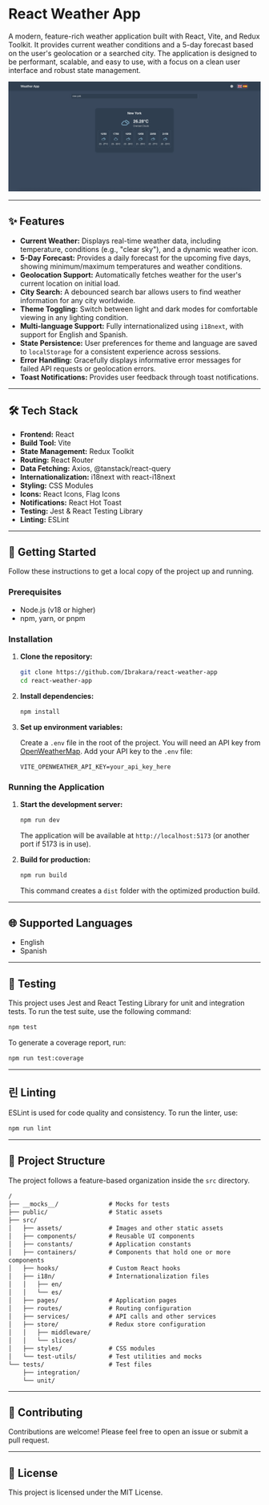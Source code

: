 # React Weather App

A modern, feature-rich weather application built with React, Vite, and Redux Toolkit. It provides current weather conditions and a 5-day forecast based on the user's geolocation or a searched city. The application is designed to be performant, scalable, and easy to use, with a focus on a clean user interface and robust state management.

![React Weather App Screenshot](src/assets/app-screenshot.png)

---

## ✨ Features

- **Current Weather:** Displays real-time weather data, including temperature, conditions (e.g., "clear sky"), and a dynamic weather icon.
- **5-Day Forecast:** Provides a daily forecast for the upcoming five days, showing minimum/maximum temperatures and weather conditions.
- **Geolocation Support:** Automatically fetches weather for the user's current location on initial load.
- **City Search:** A debounced search bar allows users to find weather information for any city worldwide.
- **Theme Toggling:** Switch between light and dark modes for comfortable viewing in any lighting condition.
- **Multi-language Support:** Fully internationalized using `i18next`, with support for English and Spanish.
- **State Persistence:** User preferences for theme and language are saved to `localStorage` for a consistent experience across sessions.
- **Error Handling:** Gracefully displays informative error messages for failed API requests or geolocation errors.
- **Toast Notifications:** Provides user feedback through toast notifications.

---

## 🛠️ Tech Stack

- **Frontend:** React
- **Build Tool:** Vite
- **State Management:** Redux Toolkit
- **Routing:** React Router
- **Data Fetching:** Axios, @tanstack/react-query
- **Internationalization:** i18next with react-i18next
- **Styling:** CSS Modules
- **Icons:** React Icons, Flag Icons
- **Notifications:** React Hot Toast
- **Testing:** Jest & React Testing Library
- **Linting:** ESLint

---

## 🚀 Getting Started

Follow these instructions to get a local copy of the project up and running.

### Prerequisites

- Node.js (v18 or higher)
- npm, yarn, or pnpm

### Installation

1.  **Clone the repository:**

    ```sh
    git clone https://github.com/Ibrakara/react-weather-app
    cd react-weather-app
    ```

2.  **Install dependencies:**

    ```sh
    npm install
    ```

3.  **Set up environment variables:**

    Create a `.env` file in the root of the project. You will need an API key from [OpenWeatherMap](https://openweathermap.org/api). Add your API key to the `.env` file:

    ```env
    VITE_OPENWEATHER_API_KEY=your_api_key_here
    ```

### Running the Application

1.  **Start the development server:**

    ```sh
    npm run dev
    ```

    The application will be available at `http://localhost:5173` (or another port if 5173 is in use).

2.  **Build for production:**
    ```sh
    npm run build
    ```
    This command creates a `dist` folder with the optimized production build.

---

## 🌐 Supported Languages

- English
- Spanish

---

## 🧪 Testing

This project uses Jest and React Testing Library for unit and integration tests. To run the test suite, use the following command:

```sh
npm test
```

To generate a coverage report, run:

```sh
npm run test:coverage
```

---

## 린 Linting

ESLint is used for code quality and consistency. To run the linter, use:

```sh
npm run lint
```

---

## 📁 Project Structure

The project follows a feature-based organization inside the `src` directory.

```
/
├── __mocks__/              # Mocks for tests
├── public/                 # Static assets
├── src/
│   ├── assets/             # Images and other static assets
│   ├── components/         # Reusable UI components
│   ├── constants/          # Application constants
│   ├── containers/         # Components that hold one or more components
│   ├── hooks/              # Custom React hooks
│   ├── i18n/               # Internationalization files
│   │   ├── en/
│   │   └── es/
│   ├── pages/              # Application pages
│   ├── routes/             # Routing configuration
│   ├── services/           # API calls and other services
│   ├── store/              # Redux store configuration
│   │   ├── middleware/
│   │   └── slices/
│   ├── styles/             # CSS modules
│   └── test-utils/         # Test utilities and mocks
└── tests/                  # Test files
    ├── integration/
    └── unit/
```

---

## 🤝 Contributing

Contributions are welcome! Please feel free to open an issue or submit a pull request.

---

## 📄 License

This project is licensed under the MIT License.
